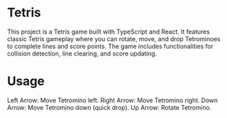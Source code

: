 # Tetris

This project is a Tetris game built with TypeScript and React. It features classic Tetris gameplay where you can rotate, move, and drop Tetrominoes to complete lines and score points. The game includes functionalities for collision detection, line clearing, and score updating.

# Usage

Left Arrow: Move Tetromino left.
Right Arrow: Move Tetromino right.
Down Arrow: Move Tetromino down (quick drop).
Up Arrow: Rotate Tetromino.

